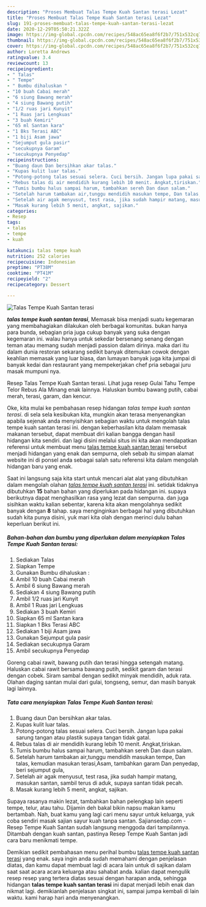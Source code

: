 ```yaml
---
description: "Proses Membuat Talas Tempe Kuah Santan terasi Lezat"
title: "Proses Membuat Talas Tempe Kuah Santan terasi Lezat"
slug: 191-proses-membuat-talas-tempe-kuah-santan-terasi-lezat
date: 2020-12-29T05:50:21.322Z
image: https://img-global.cpcdn.com/recipes/548ac65ea8f6f2b7/751x532cq70/talas-tempe-kuah-santan-terasi-foto-resep-utama.jpg
thumbnail: https://img-global.cpcdn.com/recipes/548ac65ea8f6f2b7/751x532cq70/talas-tempe-kuah-santan-terasi-foto-resep-utama.jpg
cover: https://img-global.cpcdn.com/recipes/548ac65ea8f6f2b7/751x532cq70/talas-tempe-kuah-santan-terasi-foto-resep-utama.jpg
author: Loretta Andrews
ratingvalue: 3.4
reviewcount: 13
recipeingredient:
- " Talas"
- " Tempe"
- " Bumbu dihaluskan "
- "10 buah Cabai merah"
- "6 siung Bawang merah"
- "4 siung Bawang putih"
- "1/2 ruas jari Kunyit"
- "1 Ruas jari Lengkuas"
- "3 buah Kemiri"
- "65 ml Santan kara"
- "1 Bks Terasi ABC"
- "1 biji Asam jawa"
- "Sejumput gula pasir"
- "secukupnya Garam"
- "secukupnya Penyedap"
recipeinstructions:
- "Buang daun Dan bersihkan akar talas."
- "Kupas kulit luar talas."
- "Potong-potong talas sesuai selera. Cuci bersih. Jangan lupa pakai sarung tangan atau plastik supaya tangan tidak gatal."
- "Rebus talas di air mendidih kurang lebih 10 menit. Angkat,tiriskan."
- "Tumis bumbu halus sampai harum, tambahkan sereh Dan daun salam."
- "Setelah harum tambakan air,tunggu mendidih masukan tempe, Dan talas, kemudian masukan terasi,Asam, tambahkan garam Dan penyedap, beri sejumput gula,"
- "Setelah air agak menyusut, test rasa, jika sudah hampir matang, masukan santan, sambil terus di aduk, supaya santan tidak pecah."
- "Masak kurang lebih 5 menit, angkat, sajikan."
categories:
- Resep
tags:
- talas
- tempe
- kuah

katakunci: talas tempe kuah 
nutrition: 252 calories
recipecuisine: Indonesian
preptime: "PT38M"
cooktime: "PT41M"
recipeyield: "2"
recipecategory: Dessert

---
```



![Talas Tempe Kuah Santan terasi](https://img-global.cpcdn.com/recipes/548ac65ea8f6f2b7/751x532cq70/talas-tempe-kuah-santan-terasi-foto-resep-utama.jpg)

<b><i>talas tempe kuah santan terasi</i></b>, Memasak bisa menjadi suatu kegemaran yang membahagiakan dilakukan oleh berbagai komunitas. bukan hanya para bunda, sebagian pria juga cukup banyak yang suka dengan kegemaran ini. walau hanya untuk sekedar bersenang senang dengan teman atau memang sudah menjadi passion dalam dirinya. maka dari itu dalam dunia restoran sekarang sedikit banyak ditemukan cowok dengan keahlian memasak yang luar biasa, dan lumayan banyak juga kita jumpai di banyak kedai dan restaurant yang mempekerjakan chef pria sebagai juru masak mumpuni nya.

Resep Talas Tempe Kuah Santan terasi. Lihat juga resep Gulai Tahu Tempe Telor Rebus Ala Minang enak lainnya. Haluskan bumbu bawang putih, cabai merah, terasi, garam, dan kencur.

Oke, kita mulai ke pembahasan resep hidangan <i>talas tempe kuah santan terasi</i>. di sela sela kesibukan kita, mungkin akan terasa menyenangkan apabila sejenak anda menyisihkan sebagian waktu untuk mengolah talas tempe kuah santan terasi ini. dengan keberhasilan kita dalam memasak makanan tersebut, dapat membuat diri kalian bangga dengan hasil hidangan kita sendiri. dan lagi disini melalui situs ini kita akan mendapatkan referensi untuk membuat menu <u>talas tempe kuah santan terasi</u> tersebut menjadi hidangan yang enak dan sempurna, oleh sebab itu simpan alamat website ini di ponsel anda sebagai salah satu referensi kita dalam mengolah hidangan baru yang enak.


Saat ini langsung saja kita start untuk mencari alat alat yang dibutuhkan dalam mengolah olahan <u><i>talas tempe kuah santan terasi</i></u> ini. setidak tidaknya dibutuhkan <b>15</b> bahan bahan yang diperlukan pada hidangan ini. supaya berikutnya dapat menghasilkan rasa yang lezat dan sempurna. dan juga sisihkan waktu kalian sebentar, karena kita akan mengolahnya sedikit banyak dengan <b>8</b> tahap. saya menginginkan berbagai hal yang dibutuhkan sudah kita punya disini, yuk mari kita olah dengan merinci dulu bahan keperluan berikut ini.

<!--inarticleads1-->

##### Bahan-bahan dan bumbu yang diperlukan dalam menyiapkan Talas Tempe Kuah Santan terasi:

1. Sediakan  Talas
1. Siapkan  Tempe
1. Gunakan  Bumbu dihaluskan :
1. Ambil 10 buah Cabai merah
1. Ambil 6 siung Bawang merah
1. Sediakan 4 siung Bawang putih
1. Ambil 1/2 ruas jari Kunyit
1. Ambil 1 Ruas jari Lengkuas
1. Sediakan 3 buah Kemiri
1. Siapkan 65 ml Santan kara
1. Siapkan 1 Bks Terasi ABC
1. Sediakan 1 biji Asam jawa
1. Gunakan Sejumput gula pasir
1. Sediakan secukupnya Garam
1. Ambil secukupnya Penyedap


Goreng cabai rawit, bawang putih dan terasi hingga setengah matang. Haluskan cabai rawit bersama bawang putih, sedikit garam dan terasi dengan cobek. Siram sambal dengan sedikit minyak mendidih, aduk rata. Olahan daging santan mulai dari gulai, tongseng, semur, dan masih banyak lagi lainnya. 

<!--inarticleads2-->

##### Tata cara menyiapkan Talas Tempe Kuah Santan terasi:

1. Buang daun Dan bersihkan akar talas.
1. Kupas kulit luar talas.
1. Potong-potong talas sesuai selera. Cuci bersih. Jangan lupa pakai sarung tangan atau plastik supaya tangan tidak gatal.
1. Rebus talas di air mendidih kurang lebih 10 menit. Angkat,tiriskan.
1. Tumis bumbu halus sampai harum, tambahkan sereh Dan daun salam.
1. Setelah harum tambakan air,tunggu mendidih masukan tempe, Dan talas, kemudian masukan terasi,Asam, tambahkan garam Dan penyedap, beri sejumput gula,
1. Setelah air agak menyusut, test rasa, jika sudah hampir matang, masukan santan, sambil terus di aduk, supaya santan tidak pecah.
1. Masak kurang lebih 5 menit, angkat, sajikan.


Supaya rasanya makin lezat, tambahkan bahan pelengkap lain seperti tempe, telur, atau tahu. Dijamin deh bakal bikin napsu makan kamu bertambah. Nah, buat kamu yang lagi cari menu sayur untuk keluarga, yuk coba sendiri masak sajian sayur kuah tanpa santan. Sajiansedap.com - Resep Tempe Kuah Santan sudah langsung menggoda dari tampilannya. Ditambah dengan kuah santan, pastinya Resep Tempe Kuah Santan jadi cara baru menikmati tempe. 

Demikian sedikit pembahasan menu perihal bumbu <u>talas tempe kuah santan terasi</u> yang enak. saya ingin anda sudah memahami dengan penjelasan diatas, dan kamu dapat membuat lagi di acara lain untuk di sajikan dalam saat saat acara acara keluarga atau sahabat anda. kalian dapat mengulik resep resep yang tertera diatas sesuai dengan harapan anda, sehingga hidangan <b>talas tempe kuah santan terasi</b> ini dapat menjadi lebih enak dan nikmat lagi. demikianlah penjelasan singkat ini, sampai jumpa kembali di lain waktu. kami harap hari anda menyenangkan.
